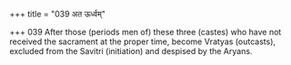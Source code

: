 +++
title = "039 अत ऊर्ध्वम्"

+++
039	After those (periods men of) these three (castes) who have not received the sacrament at the proper time, become Vratyas (outcasts), excluded from the Savitri (initiation) and despised by the Aryans.
